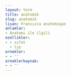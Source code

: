```yaml
---
layout: term
title: anatomik
slug: anatomik
lisan: Fransızca anatomique
anlamlar:
- Anatomi ile ilgili
ozellikler:
- - sıfat
  - tıp
ornekler:
- - ''
orneklerkaynak:
- - ''
---
```

